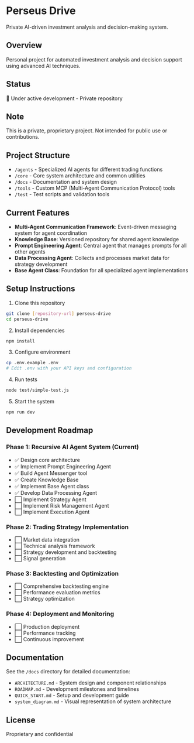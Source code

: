 # Perseus Drive

Private AI-driven investment analysis and decision-making system.

## Overview
Personal project for automated investment analysis and decision support using advanced AI techniques.

## Status
🚧 Under active development - Private repository

## Note
This is a private, proprietary project. Not intended for public use or contributions.

## Project Structure
- `/agents` - Specialized AI agents for different trading functions
- `/core` - Core system architecture and common utilities
- `/docs` - Documentation and system design
- `/tools` - Custom MCP (Multi-Agent Communication Protocol) tools
- `/test` - Test scripts and validation tools

## Current Features
- **Multi-Agent Communication Framework**: Event-driven messaging system for agent coordination
- **Knowledge Base**: Versioned repository for shared agent knowledge
- **Prompt Engineering Agent**: Central agent that manages prompts for all other agents
- **Data Processing Agent**: Collects and processes market data for strategy development
- **Base Agent Class**: Foundation for all specialized agent implementations

## Setup Instructions
1. Clone this repository
```bash
git clone [repository-url] perseus-drive
cd perseus-drive
```

2. Install dependencies
```bash
npm install
```

3. Configure environment
```bash
cp .env.example .env
# Edit .env with your API keys and configuration
```

4. Run tests
```bash
node test/simple-test.js
```

5. Start the system
```bash
npm run dev
```

## Development Roadmap

### Phase 1: Recursive AI Agent System (Current)
- ✅ Design core architecture
- ✅ Implement Prompt Engineering Agent
- ✅ Build Agent Messenger tool
- ✅ Create Knowledge Base
- ✅ Implement Base Agent class
- ✅ Develop Data Processing Agent
- ⬜ Implement Strategy Agent
- ⬜ Implement Risk Management Agent
- ⬜ Implement Execution Agent

### Phase 2: Trading Strategy Implementation
- ⬜ Market data integration
- ⬜ Technical analysis framework
- ⬜ Strategy development and backtesting
- ⬜ Signal generation

### Phase 3: Backtesting and Optimization
- ⬜ Comprehensive backtesting engine
- ⬜ Performance evaluation metrics
- ⬜ Strategy optimization

### Phase 4: Deployment and Monitoring
- ⬜ Production deployment
- ⬜ Performance tracking
- ⬜ Continuous improvement

## Documentation
See the `/docs` directory for detailed documentation:
- `ARCHITECTURE.md` - System design and component relationships
- `ROADMAP.md` - Development milestones and timelines
- `QUICK_START.md` - Setup and development guide
- `system_diagram.md` - Visual representation of system architecture

## License
Proprietary and confidential 